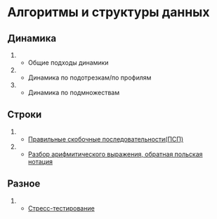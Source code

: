 # Алгоритмы и структуры данных

## Динамика

1. - Общие подходы динамики
2. - Динамика по подотрезкам/по профилям
3. - Динамика по подмножествам

## Строки

1. - [Правильные скобочные последовательности(ПСП)](Algos/PSP.md)
2. - [Разбор арифмитического выражения, обратная польская нотация](Algos/Reversed_Polish_Notation.md)

## Разное

1. - [Стресс-тестирование](Algos/Stress-testing.md)

